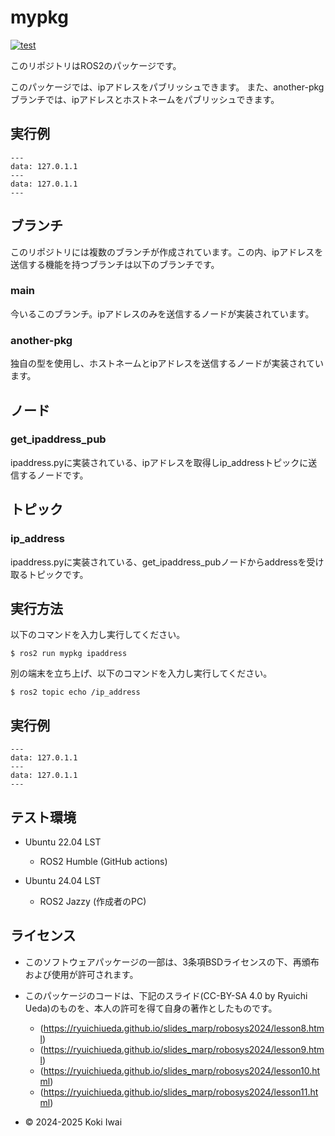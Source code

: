 # mypkg

[![test](https://github.com/ookami-koki/mypkg/actions/workflows/test.yml/badge.svg)](https://github.com/ookami-koki/mypkg/actions/workflows/test.yml)

このリポジトリはROS2のパッケージです。

このパッケージでは、ipアドレスをパブリッシュできます。
また、another-pkgブランチでは、ipアドレスとホストネームをパブリッシュできます。

## 実行例

```
---
data: 127.0.1.1
---
data: 127.0.1.1
---

```

## ブランチ
このリポジトリには複数のブランチが作成されています。この内、ipアドレスを送信する機能を持つブランチは以下のブランチです。
### main
今いるこのブランチ。ipアドレスのみを送信するノードが実装されています。
### another-pkg
独自の型を使用し、ホストネームとipアドレスを送信するノードが実装されています。

## ノード
### get_ipaddress_pub

ipaddress.pyに実装されている、ipアドレスを取得しip_addressトピックに送信するノードです。

## トピック
### ip_address

ipaddress.pyに実装されている、get_ipaddress_pubノードからaddressを受け取るトピックです。


## 実行方法

以下のコマンドを入力し実行してください。

```
$ ros2 run mypkg ipaddress
```

別の端末を立ち上げ、以下のコマンドを入力し実行してください。

```
$ ros2 topic echo /ip_address
```

## 実行例

```
---
data: 127.0.1.1
---
data: 127.0.1.1
---

```

## テスト環境
- Ubuntu 22.04 LST
    - ROS2 Humble (GitHub actions)

- Ubuntu 24.04 LST
    - ROS2 Jazzy (作成者のPC)
## ライセンス
- このソフトウェアパッケージの一部は、3条項BSDライセンスの下、再頒布および使用が許可されます。
- このパッケージのコードは、下記のスライド(CC-BY-SA 4.0 by Ryuichi Ueda)のものを、本人の許可を得て自身の著作としたものです。
    - (https://ryuichiueda.github.io/slides_marp/robosys2024/lesson8.html)
    - (https://ryuichiueda.github.io/slides_marp/robosys2024/lesson9.html)
    - (https://ryuichiueda.github.io/slides_marp/robosys2024/lesson10.html)
    - (https://ryuichiueda.github.io/slides_marp/robosys2024/lesson11.html)

- © 2024-2025 Koki Iwai
